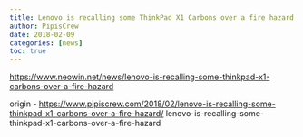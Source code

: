 ```yaml
---
title: Lenovo is recalling some ThinkPad X1 Carbons over a fire hazard
author: PipisCrew
date: 2018-02-09
categories: [news]
toc: true
---
```


https://www.neowin.net/news/lenovo-is-recalling-some-thinkpad-x1-carbons-over-a-fire-hazard

origin - https://www.pipiscrew.com/2018/02/lenovo-is-recalling-some-thinkpad-x1-carbons-over-a-fire-hazard/ lenovo-is-recalling-some-thinkpad-x1-carbons-over-a-fire-hazard